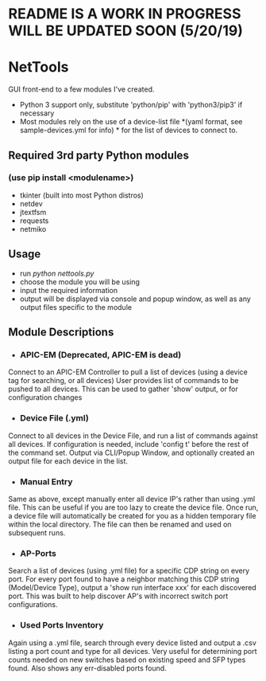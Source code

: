 # README IS A WORK IN PROGRESS WILL BE UPDATED SOON (5/20/19)

# NetTools
GUI front-end to a few modules I've created. 

 * Python 3 support only, substitute 'python/pip' with 'python3/pip3' if necessary
 * Most modules rely on the use of a device-list file *(yaml format, see sample-devices.yml for info) * for the list of devices to connect to.

## Required 3rd party Python modules
### (use pip install \<modulename>)
 - tkinter (built into most Python distros)
 - netdev
 - jtextfsm
 - requests
 - netmiko

## Usage
 - run *python nettools.py*
 - choose the module you will be using
 - input the required information
 - output will be displayed via console and popup window, as well as any output files specific to the module

## Module Descriptions
 - ### APIC-EM (Deprecated, APIC-EM is dead)
 Connect to an APIC-EM Controller to pull a list of devices (using a device tag for searching, or all devices)
 User provides list of commands to be pushed to all devices. This can be used to gather 'show' output, or for configuration changes
 - ### Device File (.yml)
 Connect to all devices in the Device File, and run a list of commands against all devices. If configuration is needed, include 'config t' before the rest of the command set. Output via CLI/Popup Window, and optionally created an output file for each device in the list.
 - ### Manual Entry
Same as above, except manually enter all device IP's rather than using .yml file. This can be useful if you are too lazy to create the device file. Once run, a device file will automatically be created for you as a hidden temporary file within the local directory. The file can then be renamed and used on subsequent runs.
 - ### AP-Ports
 Search a list of devices (using .yml file) for a specific CDP string on every port. For every port found to have a neighbor matching this CDP string (Model/Device Type), output a 'show run interface xxx' for each discovered port. This was built to help discover AP's with incorrect switch port configurations.
 - ### Used Ports Inventory
Again using a .yml file, search through every device listed and output a .csv listing a port count and type for all devices. Very useful for determining port counts needed on new switches based on existing speed and SFP types found. Also shows any err-disabled ports found.
